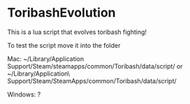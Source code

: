 # ToribashEvolution
This is a lua script that evolves toribash fighting!

To test the script move it into the folder


Mac:  ~/Library/Application Support/Steam/steamapps/common/Toribash/data/script/
or ~/Library/Application\ Support/Steam/SteamApps/common/Toribash/data/script/


Windows: ?
 
